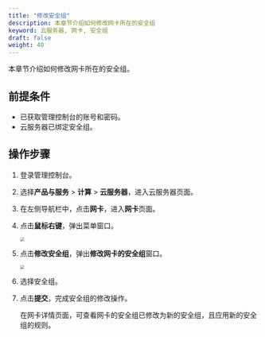 ```yaml
---
title: "修改安全组"
description: 本章节介绍如何修改网卡所在的安全组
keyword: 云服务器, 网卡, 安全组
draft: false
weight: 40
---
```


本章节介绍如何修改网卡所在的安全组。

## 前提条件

- 已获取管理控制台的账号和密码。
- 云服务器已绑定安全组。

## 操作步骤

1. 登录管理控制台。

2. 选择**产品与服务** > **计算** > **云服务器**，进入云服务器页面。

3. 在左侧导航栏中，点击**网卡**，进入**网卡**页面。

4. 点击**鼠标右键**，弹出菜单窗口。

   <img src="/compute/vm/_images/vm_nic_security.png" style="zoom:50%;" />

5. 点击**修改安全组**，弹出**修改网卡的安全组**窗口。

   <img src="/compute/vm/_images/vm_nic_security_win.png" style="zoom:50%;" />

6. 选择安全组。

7. 点击**提交**，完成安全组的修改操作。

   在网卡详情页面，可查看网卡的安全组已修改为新的安全组，且应用新的安全组的规则。
